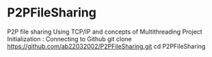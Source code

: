 # P2PFileSharing
P2P file sharing Using TCP/IP and concepts of Multithreading
Project Initialization : 
Connecting to Github 
git clone https://github.com/ab22032002/P2PFileSharing.git
cd P2PFileSharing
